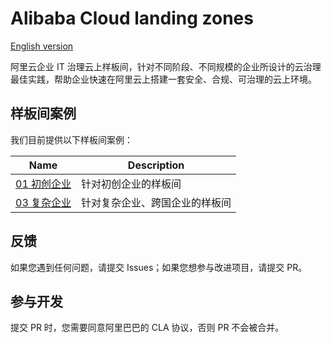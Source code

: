 # Alibaba Cloud landing zones

[English version](./README_en.md)

阿里云企业 IT 治理云上样板间，针对不同阶段、不同规模的企业所设计的云治理最佳实践，帮助企业快速在阿里云上搭建一套安全、合规、可治理的云上环境。

## 样板间案例

我们目前提供以下样板间案例：

| **Name** | **Description** |
| ---- | ------------|
| [01 初创企业](./example/01-startup) | 针对初创企业的样板间 |
| [03 复杂企业](./example/03-complex-enterprise) | 针对复杂企业、跨国企业的样板间 | 

## 反馈

如果您遇到任何问题，请提交 Issues；如果您想参与改进项目，请提交 PR。

## 参与开发

提交 PR 时，您需要同意阿里巴巴的 CLA 协议，否则 PR 不会被合并。
